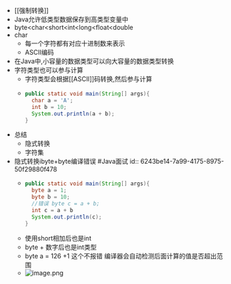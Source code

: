 - [[强制转换]]
- Java允许低类型数据保存到高类型变量中
- byte<char<short<int<long<float<double
- char
	- 每一个字符都有对应十进制数来表示
	- ASCII编码
- 在Java中,小容量的数据类型可以向大容量的数据类型转换
- 字符类型也可以参与计算
	- 字符类型会根据[[ASCII]]码转换,然后参与计算
	- ```java
	  public static void main(String[] args){
	    char a = 'A';
	    int b = 10;
	    System.out.println(a + b);
	  }
	  ```
- 总结
	- 隐式转换
	- 字符集
- 隐式转换ibyte+byte编译错误 #Java面试
  id:: 6243be14-7a99-4175-8975-50f29880f478
	- ```java
	  public static void main(String[] args){
	    byte a = 1;
	    byte b = 10;
	    //错误 byte c = a + b;
	    int c = a + b
	    System.out.println(c);
	  }
	  ```
	- 使用short相加后也是int
	- byte + 数字后也是int类型
	- byte a = 126 +1 这个不报错
	  编译器会自动检测后面计算的值是否超出范围
	- ![image.png](../assets/image_1648866396906_0.png)